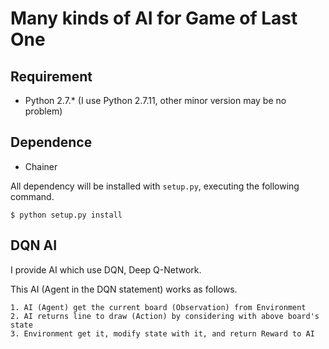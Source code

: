# Many kinds of AI for Game of Last One

## Requirement

- Python 2.7.* (I use Python 2.7.11, other minor version may be no problem)

## Dependence

- Chainer

All dependency will be installed with `setup.py`, executing the following command.

```shell
$ python setup.py install
```

## DQN AI

I provide AI which use DQN, Deep Q-Network.

This AI (Agent in the DQN statement) works as follows.

    1. AI (Agent) get the current board (Observation) from Environment
    2. AI returns line to draw (Action) by considering with above board's state
    3. Environment get it, modify state with it, and return Reward to AI